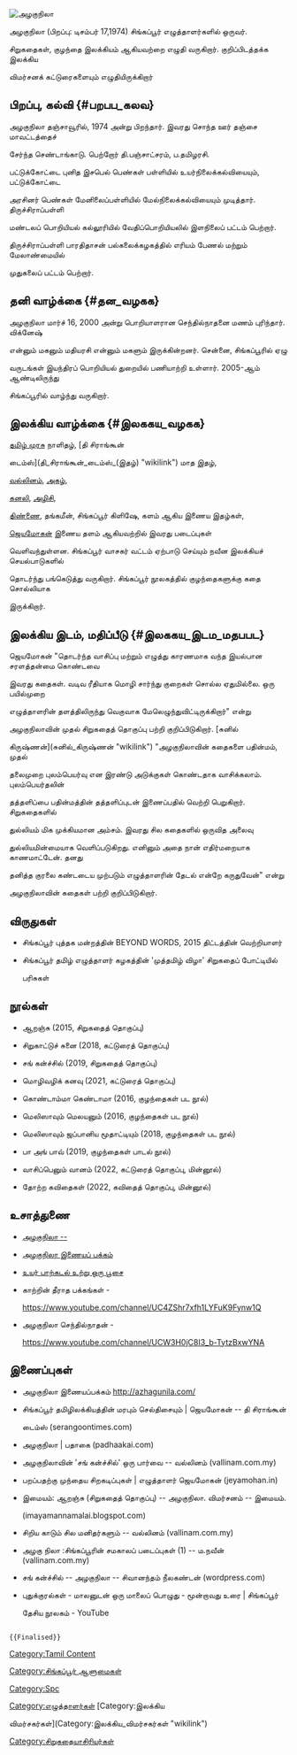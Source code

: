 ![அழகுநிலா](WhatsApp_Image_2022-05-18_at_2.35.55_PM.jpg "அழகுநிலா")
அழகுநிலா (பிறப்பு: டிசம்பர் 17,1974) சிங்கப்பூர் எழுத்தாளர்களில் ஒருவர்.
சிறுகதைகள், குழந்தை இலக்கியம் ஆகியவற்றை எழுதி வருகிறார். குறிப்பிடத்தக்க இலக்கிய
விமர்சனக் கட்டுரைகளையும் எழுதியிருக்கிறார்

## பிறப்பு, கல்வி {#பறபப_கலவ}

அழகுநிலா தஞ்சாவூரில், 1974 அன்று பிறந்தார். இவரது சொந்த ஊர் தஞ்சை மாவட்டத்தைச்
சேர்ந்த செண்டாங்காடு. பெற்றோர் தி.பஞ்சாட்சரம், ப.தமிழரசி.

பட்டுக்கோட்டை புனித இசபெல் பெண்கள் பள்ளியில் உயர்நிலைக்கல்வியையும், பட்டுக்கோட்டை
அரசினர் பெண்கள் மேனிலைப்பள்ளியில் மேல்நிலைக்கல்வியையும் முடித்தார். திருச்சிராப்பள்ளி
மண்டலப் பொறியியல் கல்லூரியில் வேதிப்பொறியியலில் இளநிலைப் பட்டம் பெற்றார்.
திருச்சிராப்பள்ளி பாரதிதாசன் பல்கலைக்கழகத்தில் எரியம் பேணல் மற்றும் மேலாண்மையில்
முதுகலைப் பட்டம் பெற்றார்.

## தனி வாழ்க்கை {#தன_வழகக}

அழகுநிலா மார்ச் 16, 2000 அன்று பொறியாளரான செந்தில்நாதனை மணம் புரிந்தார். விக்னேஷ்
என்னும் மகனும் மதியரசி என்னும் மகளும் இருக்கின்றனர். சென்னை, சிங்கப்பூரில் ஏழு
வருடங்கள் இயந்திரப் பொறியியல் துறையில் பணியாற்றி உள்ளார். 2005-ஆம் ஆண்டிலிருந்து
சிங்கப்பூரில் வாழ்ந்து வருகிறார்.

## இலக்கிய வாழ்க்கை {#இலககய_வழகக}

[தமிழ் முரசு](தமிழ்_முரசு "wikilink") நாளிதழ், [தி சிராங்கூன்
டைம்ஸ்](தி_சிராங்கூன்_டைம்ஸ்_(இதழ்) "wikilink") மாத இதழ்,
[வல்லினம்](வல்லினம் "wikilink"), [அகழ்](அகழ் "wikilink"),
[கனலி](கனலி "wikilink"), [அழிசி](அழிசி "wikilink"),
[திண்ணை](திண்ணை "wikilink"), தங்கமீன், சிங்கப்பூர் கிளிஷே, களம் ஆகிய இணைய இதழ்கள்,
[ஜெயமோகன்](ஜெயமோகன் "wikilink") இணைய தளம் ஆகியவற்றில் இவரது படைப்புகள்
வெளிவந்துள்ளன. சிங்கப்பூர் வாசகர் வட்டம் ஏற்பாடு செய்யும் நவீன இலக்கியச் செயல்பாடுகளில்
தொடர்ந்து பங்கெடுத்து வருகிறார். சிங்கப்பூர் நூலகத்தில் குழந்தைகளுக்கு கதை சொல்லியாக
இருக்கிறார்.

## இலக்கிய இடம், மதிப்பீடு {#இலககய_இடம_மதபபட}

ஜெயமோகன் \"தொடர்ந்த வாசிப்பு மற்றும் எழுத்து காரணமாக வந்த இயல்பான சரளத்தன்மை கொண்டவை
இவரது கதைகள். வடிவ ரீதியாக மொழி சார்ந்து குறைகள் சொல்ல ஏதுமில்லை. ஒரு பயில்முறை
எழுத்தாளரின் தளத்திலிருந்து வெகுவாக மேலெழுந்துவிட்டிருக்கிறார்\" என்று
அழகுநிலாவின் முதல் சிறுகதைத் தொகுப்பு பற்றி குறிப்பிடுகிறார். [சுனில்
கிருஷ்ணன்](சுனில்_கிருஷ்ணன் "wikilink") \"அழகுநிலாவின் கதைகளை பதின்மம், முதல்
தலைமுறை புலம்பெயர்வு என இரண்டு அடுக்குகள் கொண்டதாக வாசிக்கலாம். புலம்பெயர்தலின்
தத்தளிப்பை பதின்மத்தின் தத்தளிப்புடன் இணைப்பதில் வெற்றி பெறுகிறார். சிறுகதைகளில்
துல்லியம் மிக முக்கியமான அம்சம். இவரது சில கதைகளில் ஒருவித அலைவு
துல்லியமின்மையாக வெளிப்படுகிறது. எனினும் அதை நான் எதிர்மறையாக காணமாட்டேன். தனது
தனித்த குரலை கண்டடைய முற்படும் எழுத்தாளரின் தேடல் என்றே கருதுவேன்\" என்று
அழகுநிலாவின் கதைகள் பற்றி குறிப்பிடுகிறார்.

## விருதுகள்

-   சிங்கப்பூர் புத்தக மன்றத்தின் BEYOND WORDS, 2015 திட்டத்தின் வெற்றியாளர்
-   சிங்கப்பூர் தமிழ் எழுத்தாளர் கழகத்தின் \'முத்தமிழ் விழா' சிறுகதைப் போட்டியில்
    பரிசுகள்

## நூல்கள்

-   ஆறஞ்சு (2015, சிறுகதைத் தொகுப்பு)
-   சிறுகாட்டுச் சுனை (2018, கட்டுரைத் தொகுப்பு)
-   சங் கன்ச்சில் (2019, சிறுகதைத் தொகுப்பு)
-   மொழிவழிக் கனவு (2021, கட்டுரைத் தொகுப்பு)
-   கொண்டாம்மா கெண்டாமா (2016, குழந்தைகள் பட நூல்)
-   மெலிஸாவும் மெலயனும் (2016, குழந்தைகள் பட நூல்)
-   மெலிஸாவும் ஜப்பானிய மூதாட்டியும் (2018, குழந்தைகள் பட நூல்)
-   பா அங் பாவ் (2019, குழந்தைகள் பாடல் நூல்)
-   வாசிப்பெனும் வானம் (2022, கட்டுரைத் தொகுப்பு, மின்னூல்)
-   தோற்ற கவிதைகள் (2022, கவிதைத் தொகுப்பு, மின்னூல்)

## உசாத்துணை

-   [அழகுநிலா --](http://azhagunila.com/)
-   [அழகுநிலா இணையப் பக்கம்](https://azhagunila.wordpress.com/)
-   [உயர் பாற்கடல் உற்று ஒரு பூசை](https://azhagunilaa.blogspot.com/?m=1)
-   காற்றின் தீராத பக்கங்கள் -
    <https://www.youtube.com/channel/UC4ZShr7xfh1LYFuK9Fynw1Q>
-   அழகுநிலா செந்தில்நாதன் -
    <https://www.youtube.com/channel/UCW3H0jC8I3_b-TytzBxwYNA>

## இணைப்புகள்

-   அழகுநிலா இணையப்பக்கம் <http://azhagunila.com/>
-   சிங்கப்பூர் தமிழிலக்கியத்தின் மரபும் செல்திசையும் \| ஜெயமோகன் -- தி சிராங்கூன்
    டைம்ஸ் (serangoontimes.com)
-   அழகுநிலா \| பதாகை (padhaakai.com)
-   அழகுநிலாவின் \'சங் கன்ச்சில்' ஒரு பார்வை -- வல்லினம் (vallinam.com.my)
-   பறப்பதற்கு முந்தைய சிறகடிப்புகள் \| எழுத்தாளர் ஜெயமோகன் (jeyamohan.in)
-   இமையம்: ஆறஞ்சு (சிறுகதைத் தொகுப்பு) -- அழகுநிலா. விமர்சனம் -- இமையம்.
    (imayamannamalai.blogspot.com)
-   சிறிய காடும் சில மனிதர்களும் -- வல்லினம் (vallinam.com.my)
-   அழகு நிலா :சிங்கப்பூரின் சமகாலப் படைப்புகள் (1) -- ம.நவீன் (vallinam.com.my)
-   சங் கன்ச்சில் -- அழகுநிலா -- சிவானந்தம் நீலகண்டன் (wordpress.com)
-   புதுக்குரல்கள் - மாலனுடன் ஒரு மாலைப் பொழுது - மூன்றாவது உரை \| சிங்கப்பூர்
    தேசிய நூலகம் - YouTube

```{=mediawiki}
{{Finalised}}
```
[Category:Tamil Content](Category:Tamil_Content "wikilink")
[Category:சிங்கப்பூர் ஆளுமைகள்](Category:சிங்கப்பூர்_ஆளுமைகள் "wikilink")
[Category:Spc](Category:Spc "wikilink")
[Category:எழுத்தாளர்கள்](Category:எழுத்தாளர்கள் "wikilink") [Category:இலக்கிய
விமர்சகர்கள்](Category:இலக்கிய_விமர்சகர்கள் "wikilink")
[Category:சிறுகதையாசிரியர்கள்](Category:சிறுகதையாசிரியர்கள் "wikilink")

